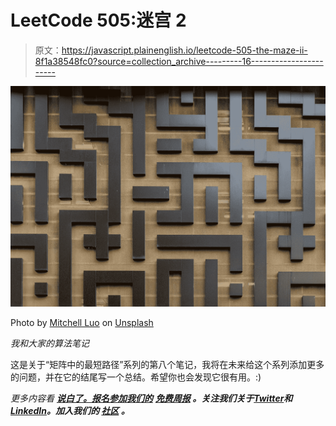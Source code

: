 # LeetCode 505:迷宫 2

> 原文：<https://javascript.plainenglish.io/leetcode-505-the-maze-ii-8f1a38548fc0?source=collection_archive---------16----------------------->

![](img/c77921500899de0079903e8f35f7a9c0.png)

Photo by [Mitchell Luo](https://unsplash.com/@mitchel3uo?utm_source=medium&utm_medium=referral) on [Unsplash](https://unsplash.com?utm_source=medium&utm_medium=referral)

*我和大家的算法笔记*

这是关于“矩阵中的最短路径”系列的第八个笔记，我将在未来给这个系列添加更多的问题，并在它的结尾写一个总结。希望你也会发现它很有用。:)

*更多内容看* [***说白了。报名参加我们的***](https://plainenglish.io/) **[***免费周报***](http://newsletter.plainenglish.io/) *。关注我们关于*[***Twitter***](https://twitter.com/inPlainEngHQ)*和*[***LinkedIn***](https://www.linkedin.com/company/inplainenglish/)*。加入我们的* [***社区***](https://discord.gg/GtDtUAvyhW) *。***
